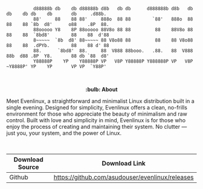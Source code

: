 ```
          d88888b db    db d88888b d8b   db db      d888888b d8b   db db    db db    db       db     .d88b.       
          88'     88    88 88'     888o  88 88        `88'   888o  88 88    88 `8b  d8'      o88    .8P  88.      
          88ooooo Y8    8P 88ooooo 88V8o 88 88         88    88V8o 88 88    88  `8bd8'        88    88  d'88      
          8~~~~~  `8b  d8' 88~~~~~ 88 V8o88 88         88    88 V8o88 88    88  .dPYb.        88    88 d' 88      
          88.      `8bd8'  88.     88  V888 88booo.   .88.   88  V888 88b  d88 .8P  Y8.       88 db `88  d8'
          Y88888P    YP    Y88888P VP   V8P Y88888P Y888888P VP   V8P ~Y8888P' YP    YP       VP VP  `Y88P'                                                                                           
```
<br>


<p align="center"><strong>:bulb: About</strong></p>

Meet Evenlinux, a straightforward and minimalist Linux distribution built in a single evening. Designed for simplicity, 
Evenlinux offers a clean, no-frills environment for those who appreciate the beauty of minimalism and raw control.
Built with love and simplicity in mind, Evenlinux is for those who enjoy the process of creating and maintaining their system. No clutter — just you, your system, and the power of Linux.

<br>

<div align="center">

  | Download Source           | Download Link                                                                                                                                             |
  |----------------|:----------------------------------------------------------------------------------------------------------------------------------------------------------:|
  | Github   | https://github.com/asudouser/evenlinux/releases |

</div>
